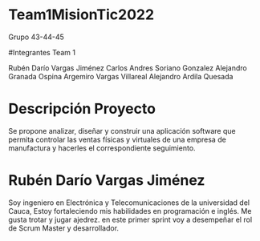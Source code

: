 # Team1MisionTic2022

Grupo 43-44-45


#Integrantes Team 1

Rubén Darío Vargas Jiménez
Carlos Andres Soriano Gonzalez 
Alejandro Granada Ospina
Argemiro Vargas Villareal
Alejandro Ardila Quesada

# Descripción Proyecto 
Se propone analizar, diseñar y construir una aplicación software que permita controlar las ventas físicas y virtuales de una empresa de manufactura y hacerles el correspondiente seguimiento.

# Rubén Darío Vargas Jiménez 

Soy ingeniero en Electrónica y Telecomunicaciones de la universidad del Cauca, Estoy fortaleciendo mis habilidades en programación e inglés. Me gusta trotar y jugar ajedrez. 
en este primer sprint voy a desempeñar el rol de Scrum Master y desarrollador.
